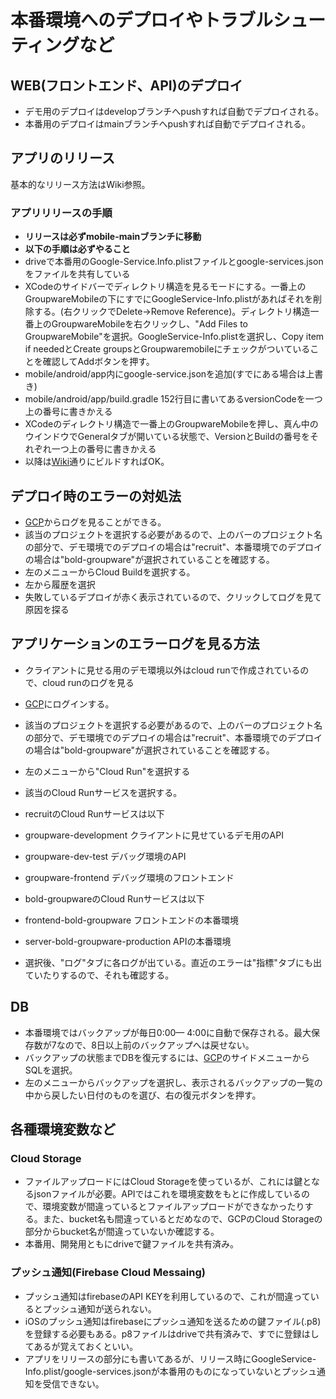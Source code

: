 # 本番環境へのデプロイやトラブルシューティングなど

## WEB(フロントエンド、API)のデプロイ
- デモ用のデプロイはdevelopブランチへpushすれば自動でデプロイされる。
- 本番用のデプロイはmainブランチへpushすれば自動でデプロイされる。

## アプリのリリース  
基本的なリリース方法はWiki参照。
### アプリリリースの手順
- **リリースは必ずmobile-mainブランチに移動**
- **以下の手順は必ずやること**
- driveで本番用のGoogle-Service.Info.plistファイルとgoogle-services.jsonをファイルを共有している
- XCodeのサイドバーでディレクトリ構造を見るモードにする。一番上のGroupwareMobileの下にすでにGoogleService-Info.plistがあればそれを削除する。(右クリックでDelete->Remove Reference)。ディレクトリ構造一番上のGroupwareMobileを右クリックし、"Add Files to GroupwareMobile"を選択。GoogleService-Info.plistを選択し、Copy item if neededとCreate groupsとGroupwaremobileにチェックがついていることを確認してAddボタンを押す。
- mobile/android/app内にgoogle-service.jsonを追加(すでにある場合は上書き)
- mobile/android/app/build.gradle 152行目に書いてあるversionCodeを一つ上の番号に書きかえる
- XCodeのディレクトリ構造で一番上のGroupwareMobileを押し、真ん中のウインドウでGeneralタブが開いている状態で、VersionとBuildの番号をそれぞれ一つ上の番号に書きかえる
- 以降は[Wiki](https://valleyin-wiki-sgzkfl3uyq-de.a.run.app/ja/react/react-native/release)通りにビルドすればOK。

## デプロイ時のエラーの対処法
- [GCP](https://console.cloud.google.com)からログを見ることができる。
- 該当のプロジェクトを選択する必要があるので、上のバーのプロジェクト名の部分で、デモ環境でのデプロイの場合は"recruit"、本番環境でのデプロイの場合は"bold-groupware"が選択されていることを確認する。
- 左のメニューからCloud Buildを選択する。
- 左から履歴を選択
- 失敗しているデプロイが赤く表示されているので、クリックしてログを見て原因を探る

## アプリケーションのエラーログを見る方法
- クライアントに見せる用のデモ環境以外はcloud runで作成されているので、cloud runのログを見る
- [GCP](https://console.cloud.google.com)にログインする。
- 該当のプロジェクトを選択する必要があるので、上のバーのプロジェクト名の部分で、デモ環境でのデプロイの場合は"recruit"、本番環境でのデプロイの場合は"bold-groupware"が選択されていることを確認する。
- 左のメニューから"Cloud Run"を選択する
- 該当のCloud Runサービスを選択する。

- recruitのCloud Runサービスは以下
- groupware-development クライアントに見せているデモ用のAPI
- groupware-dev-test デバッグ環境のAPI
- groupware-frontend デバッグ環境のフロントエンド
- bold-groupwareのCloud Runサービスは以下
- frontend-bold-groupware フロントエンドの本番環境
- server-bold-groupware-production APIの本番環境

- 選択後、"ログ"タブに各ログが出ている。直近のエラーは"指標"タブにも出ていたりするので、それも確認する。

## DB
- 本番環境ではバックアップが毎日0:00— 4:00に自動で保存される。最大保存数が7なので、8日以上前のバックアップへは戻せない。
- バックアップの状態までDBを復元するには、[GCP](https://console.cloud.google.com)のサイドメニューからSQLを選択。
- 左のメニューからバックアップを選択し、表示されるバックアップの一覧の中から戻したい日付のものを選び、右の復元ボタンを押す。

## 各種環境変数など
### Cloud Storage
- ファイルアップロードにはCloud Storageを使っているが、これには鍵となるjsonファイルが必要。APIではこれを環境変数をもとに作成しているので、環境変数が間違っているとファイルアップロードができなかったりする。また、bucket名も間違っているとだめなので、GCPのCloud Storageの部分からbucket名が間違っていないか確認する。
- 本番用、開発用ともにdriveで鍵ファイルを共有済み。
### プッシュ通知(Firebase Cloud Messaing)
- プッシュ通知はfirebaseのAPI KEYを利用しているので、これが間違っているとプッシュ通知が送られない。
- iOSのプッシュ通知はfirebaseにプッシュ通知を送るための鍵ファイル(.p8)を登録する必要もある。p8ファイルはdriveで共有済みで、すでに登録はしてあるが覚えておくといい。
- アプリをリリースの部分にも書いてあるが、リリース時にGoogleService-Info.plist/google-services.jsonが本番用のものになっていないとプッシュ通知を受信できない。
